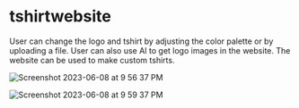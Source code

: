 # tshirtwebsite
User can change the logo and tshirt by adjusting the color palette or by uploading a file. User can also use AI to get logo images in the website.
The website can be used to make custom tshirts.

![Screenshot 2023-06-08 at 9 56 37 PM](https://github.com/navya0405/tshirtwebsite/assets/73122579/254a0502-c88d-4ab1-95ee-c91e9eee4109)

![Screenshot 2023-06-08 at 9 59 37 PM](https://github.com/navya0405/tshirtwebsite/assets/73122579/bc61366c-d69c-4809-bdb9-2e3beb3561a9)
